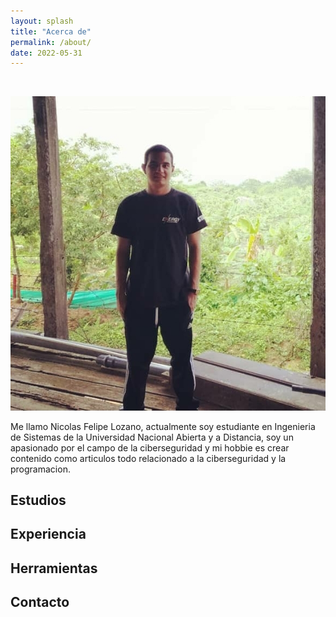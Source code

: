 ```yaml
---
layout: splash
title: "Acerca de"
permalink: /about/
date: 2022-05-31
---
```


<br>
<p align="left">
<img src="/assets/images/about/photo-portada.jpeg" >
</p>

Me llamo Nicolas Felipe Lozano, actualmente soy estudiante en Ingenieria de Sistemas de la Universidad Nacional Abierta y a Distancia, soy un apasionado por el campo de la ciberseguridad y mi hobbie es crear contenido como articulos todo relacionado a la ciberseguridad y la programacion.

## Estudios

## Experiencia

## Herramientas

## Contacto
